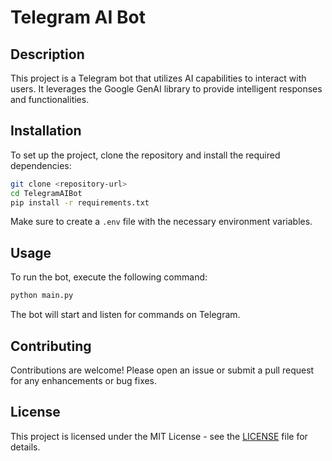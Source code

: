 # Telegram AI Bot

## Description
This project is a Telegram bot that utilizes AI capabilities to interact with users. It leverages the Google GenAI library to provide intelligent responses and functionalities.

## Installation
To set up the project, clone the repository and install the required dependencies:

```bash
git clone <repository-url>
cd TelegramAIBot
pip install -r requirements.txt
```

Make sure to create a `.env` file with the necessary environment variables.

## Usage
To run the bot, execute the following command:

```bash
python main.py
```

The bot will start and listen for commands on Telegram.

## Contributing
Contributions are welcome! Please open an issue or submit a pull request for any enhancements or bug fixes.

## License
This project is licensed under the MIT License - see the [LICENSE](LICENSE) file for details.
